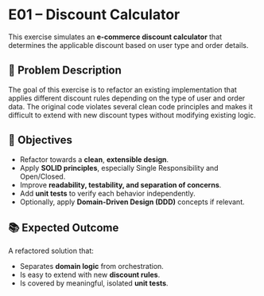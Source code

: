 # E01 – Discount Calculator

This exercise simulates an **e-commerce discount calculator** that determines the applicable discount based on user type and order details.

## 🧩 Problem Description

The goal of this exercise is to refactor an existing implementation that applies different discount rules depending on the type of user and order data.
The original code violates several clean code principles and makes it difficult to extend with new discount types without modifying existing logic.

## 🎯 Objectives

- Refactor towards a **clean**, **extensible design**.
- Apply **SOLID principles**, especially Single Responsibility and Open/Closed.
- Improve **readability, testability, and separation of concerns**.
- Add **unit tests** to verify each behavior independently.
- Optionally, apply **Domain-Driven Design (DDD)** concepts if relevant.

## 📚 Expected Outcome

A refactored solution that:
- Separates **domain logic** from orchestration.
- Is easy to extend with new **discount rules**.
- Is covered by meaningful, isolated **unit tests**.
